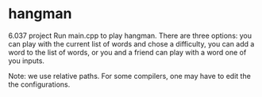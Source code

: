# hangman
6.037 project
Run main.cpp to play hangman. There are three options:
you can play with the current list of words and chose
a difficulty, you can add a word to the list of words,
or you and a friend can play with a word one of you 
inputs. 

Note: we use relative paths. For some compilers, one 
may have to edit the the configurations. 
